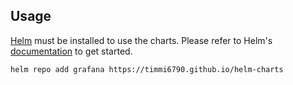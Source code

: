 ## Usage

[Helm](https://helm.sh) must be installed to use the charts.
Please refer to Helm's [documentation](https://helm.sh/docs/) to get started.

```ssh
helm repo add grafana https://timmi6790.github.io/helm-charts
```